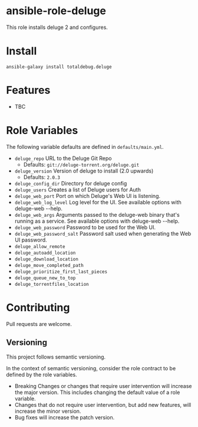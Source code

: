 # ansible-role-deluge

This role installs deluge 2 and configures.

# Install

```
ansible-galaxy install totaldebug.deluge
```

# Features

* TBC

# Role Variables

The following variable defaults are defined in `defaults/main.yml`.

- `deluge_repo` URL to the Deluge Git Repo
  - Defaults: `git://deluge-torrent.org/deluge.git`
- `deluge_version` Version of deluge to install (2.0 upwards)
  - Defaults: `2.0.3`
- `deluge_config_dir` Directory for deluge config
- `deluge_users` Creates a list of Deluge users for Auth
- `deluge_web_port` Port on which Deluge's Web UI is listening.
- `deluge_web_log_level` Log level for the UI. See available options with deluge-web --help.
- `deluge_web_args` Arguments passed to the deluge-web binary that's running as a service. See available options with deluge-web --help.
- `deluge_web_password` Password to be used for the Web UI.
- `deluge_web_password_salt` Password salt used when generating the Web UI password.
- `deluge_allow_remote`
- `deluge_autoadd_location`
- `deluge_download_location`
- `deluge_move_completed_path`
- `deluge_prioritize_first_last_pieces`
- `deluge_queue_new_to_top`
- `deluge_torrentfiles_location`

# Contributing

Pull requests are welcome.

## Versioning

This project follows semantic versioning.

In the context of semantic versioning, consider the role contract to be defined by the role variables.

* Breaking Changes or changes that require user intervention will increase the major version. This includes changing the default value of a role variable.
* Changes that do not require user intervention, but add new features, will increase the minor version.
* Bug fixes will increase the patch version.

